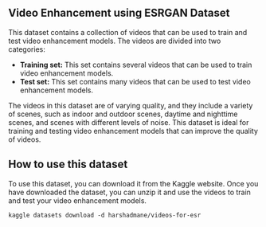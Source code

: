 ## Video Enhancement using ESRGAN Dataset

This dataset contains a collection of videos that can be used to train and test video enhancement models. The videos are divided into two categories:

* **Training set:** This set contains several videos that can be used to train video enhancement models.
* **Test set:** This set contains many videos that can be used to test video enhancement models.

The videos in this dataset are of varying quality, and they include a variety of scenes, such as indoor and outdoor scenes, daytime and nighttime scenes, and scenes with different levels of noise. This dataset is ideal for training and testing video enhancement models that can improve the quality of videos.

## How to use this dataset

To use this dataset, you can download it from the Kaggle website. Once you have downloaded the dataset, you can unzip it and use the videos to train and test your video enhancement models.



`kaggle datasets download -d harshadmane/videos-for-esr`
